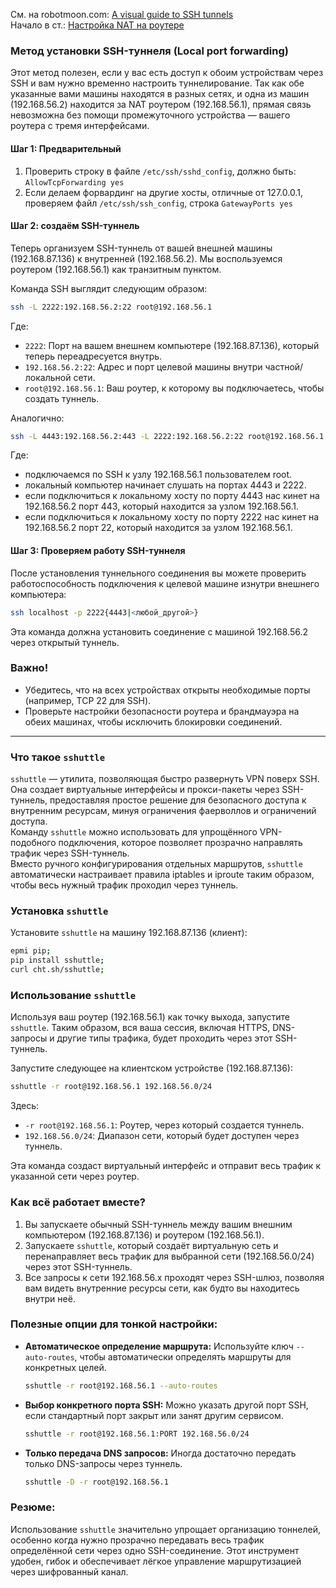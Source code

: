 См. на robotmoon.com: [A visual guide to SSH tunnels](https://robotmoon.com/ssh-tunnels/)
<br/> Начало в ст.: [Настройка NAT на роутере](https://github.com/sherbettt/BASH-cheats/blob/main/Настройка%20NAT%20на%20роутере%20с%20Ubuntu.md)


### Метод установки SSH-туннеля (Local port forwarding)

Этот метод полезен, если у вас есть доступ к обоим устройствам через SSH и вам нужно временно настроить туннелирование.
Так как обе указанные вами машины находятся в разных сетях, и одна из машин (192.168.56.2) находится за NAT роутером (192.168.56.1), прямая связь невозможна без помощи промежуточного устройства — вашего роутера с тремя интерфейсами.

#### Шаг 1: Предварительный
1. Проверить строку в файле `/etc/ssh/sshd_config`, должно быть: `AllowTcpForwarding yes`
2. Если делаем форвардинг на другие хосты, отличные от 127.0.0.1, проверяем файл `/etc/ssh/ssh_config`, строка `GatewayPorts yes`

#### Шаг 2: создаём SSH-туннель  
   Теперь организуем SSH-туннель от вашей внешней машины (192.168.87.136) к внутренней (192.168.56.2). Мы воспользуемся роутером (192.168.56.1) как транзитным пунктом.

   Команда SSH выглядит следующим образом:

   ```bash
   ssh -L 2222:192.168.56.2:22 root@192.168.56.1
   ```
   Где:
   - `2222`: Порт на вашем внешнем компьютере (192.168.87.136), который теперь переадресуется внутрь.
   - `192.168.56.2:22`: Адрес и порт целевой машины внутри частной/локальной сети.
   - `root@192.168.56.1`: Ваш роутер, к которому вы подключаетесь, чтобы создать туннель.

   Аналогично: 
   ```bash
   ssh -L 4443:192.168.56.2:443 -L 2222:192.168.56.2:22 root@192.168.56.1
   ```
   Где:
  - подключаемся по SSH к узлу 192.168.56.1 пользователем root.
  - локальный компьютер начинает слушать на портах 4443 и 2222.
  - если подключиться к локальному хосту по порту 4443 нас кинет на 192.168.56.2 порт 443, который находится за узлом 192.168.56.1.
  - если подключиться к локальному хосту по порту 2222 нас кинет на 192.168.56.2 порт 22, который находится за узлом 192.168.56.1.


#### Шаг 3: Проверяем работу SSH-туннеля
   После установления туннельного соединения вы можете проверить работоспособность подключения к целевой машине изнутри внешнего компьютера:

   ```bash
   ssh localhost -p 2222{4443|<любой_другой>}
   ```

   Эта команда должна установить соединение с машиной 192.168.56.2 через открытый туннель.

### Важно!
- Убедитесь, что на всех устройствах открыты необходимые порты (например, TCP 22 для SSH).
- Проверьте настройки безопасности роутера и брандмауэра на обеих машинах, чтобы исключить блокировки соединений.

---

### Что такое `sshuttle`
`sshuttle` — утилита, позволяющая быстро развернуть VPN поверх SSH. Она создает виртуальные интерфейсы и прокси-пакеты через SSH-туннель, предоставляя простое решение для безопасного доступа к внутренним ресурсам, минуя ограничения фаерволлов и ограничений доступа.
<br/> Команду `sshuttle` можно использовать для упрощённого VPN-подобного подключения, которое позволяет прозрачно направлять трафик через SSH-туннель. 
<br/> Вместо ручного конфигурирования отдельных маршрутов, `sshuttle` автоматически настраивает правила iptables и iproute таким образом, чтобы весь нужный трафик проходил через туннель.

### Установка `sshuttle`
Установите `sshuttle` на машину 192.168.87.136 (клиент):

```bash
epmi pip;
pip install sshuttle;
curl cht.sh/sshuttle;
```

### Использование `sshuttle`
Используя ваш роутер (192.168.56.1) как точку выхода, запустите `sshuttle`. Таким образом, вся ваша сессия, включая HTTPS, DNS-запросы и другие типы трафика, будет проходить через этот SSH-туннель.

Запустите следующее на клиентском устройстве (192.168.87.136):

```bash
sshuttle -r root@192.168.56.1 192.168.56.0/24
```

Здесь:
- `-r root@192.168.56.1`: Роутер, через который создается туннель.
- `192.168.56.0/24`: Диапазон сети, который будет доступен через туннель.

Эта команда создаст виртуальный интерфейс и отправит весь трафик к указанной сети через роутер.

### Как всё работает вместе?

1. Вы запускаете обычный SSH-туннель между вашим внешним компьютером (192.168.87.136) и роутером (192.168.56.1).
2. Запускаете `sshuttle`, который создаёт виртуальную сеть и перенаправляет весь трафик для выбранной сети (192.168.56.0/24) через этот SSH-туннель.
3. Все запросы к сети 192.168.56.x проходят через SSH-шлюз, позволяя вам видеть внутренние ресурсы сети, как будто вы находитесь внутри неё.

### Полезные опции для тонкой настройки:
- **Автоматическое определение маршрута:** Используйте ключ `--auto-routes`, чтобы автоматически определять маршруты для конкретных целей.

  ```bash
  sshuttle -r root@192.168.56.1 --auto-routes
  ```

- **Выбор конкретного порта SSH:** Можно указать другой порт SSH, если стандартный порт закрыт или занят другим сервисом.

  ```bash
  sshuttle -r root@192.168.56.1:PORT 192.168.56.0/24
  ```

- **Только передача DNS запросов:** Иногда достаточно передать только DNS-запросы через туннель.

  ```bash
  sshuttle -D -r root@192.168.56.1
  ```

### Резюме:

Использование `sshuttle` значительно упрощает организацию тоннелей, особенно когда нужно прозрачно передавать весь трафик определённой сети через одно SSH-соединение. Этот инструмент удобен, гибок и обеспечивает лёгкое управление маршрутизацией через шифрованный канал.
